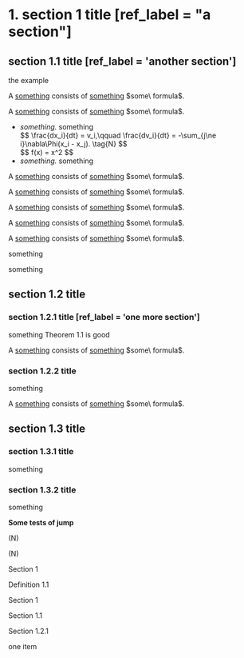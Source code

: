 # 1. section 1 title [ref_label = "a section"]
<!-- # section 1 title -->

## section 1.1 title [ref_label = 'another section']

the <a class = 'reference' onclick='jump("something_example", "")'> example </a> 


<p sketch = 'definition of something' class = 'definition' ref_label = 'a definition'> 
A <ins>something</ins> consists of <ins>something</ins> $some\ formula$.
</p>



<p sketch = 'definition of something' class = 'definition'> 
A <ins>something</ins> consists of <ins>something</ins> $some\ formula$.

<ul>
  <li ref_label = 'one item'>
    <i>something.</i> something
    <div class = 'equation' ref_label = 'newton'> 
        $$
        \frac{dx_i}{dt} = v_i,\qquad \frac{dv_i}{dt} = -\sum_{j\ne i}\nabla\Phi(x_i - x_j).  \tag{N}
        $$
    </div>
    <div class = 'equation' ref_label = 'some equation'>
        $$
            f(x) = x^2
        $$
    </div>
  </li>
  <li>
    <i>something.</i> something
  </li>
</ul>
</p>

<p sketch = 'definition of something' class = 'definition'> 
A <ins>something</ins> consists of <ins>something</ins> $some\ formula$.
</p>

<p ref_label = 'something_example' sketch = 'something_example' class = 'example'>
A <ins>something</ins> consists of <ins>something</ins> $some\ formula$.
</p>

<p sketch = 'something' class = 'example'>
A <ins>something</ins> consists of <ins>something</ins> $some\ formula$.
</p>

<p sketch = 'something' class = 'theorem'>
A <ins>something</ins> consists of <ins>something</ins> $some\ formula$.
</p>

<p sketch = 'something' class = 'remark'>
A <ins>something</ins> consists of <ins>something</ins> $some\ formula$.
</p>


<p sketch = 'something' class = 'lemma'>something</p>

<p sketch = 'something' class = 'proposition'>something</p>


## section 1.2 title

### section 1.2.1 title [ref_label = 'one more section']

something Theorem 1.1 is good

<p sketch = 'definition of something' class = 'definition'> 
A <ins>something</ins> consists of <ins>something</ins> $some\ formula$.
</p>


### section 1.2.2 title


something

<p sketch = 'definition of something' class = 'definition'> 
A <ins>something</ins> consists of <ins>something</ins> $some\ formula$.
</p>

## section 1.3 title 

### section 1.3.1 title

something

### section 1.3.2 title

something

**Some tests of jump**

<span onclick="jump('newton')"> (N)</span>   

<span onclick="jump('some equation')"> (N)</span>  

<span onclick="jump('Section 1')"> Section 1</span>  

<span onclick="jump('a definition')"> Definition 1.1</span>  

<span onclick="jump('a section')"> Section 1</span>  

<span onclick="jump('another section')"> Section 1.1</span>  

<span onclick="jump('one more section')"> Section 1.2.1</span>  

<span onclick="jump('one item')"> one item</span> 

<a ref = 'newton' class = 'reference'></a>


